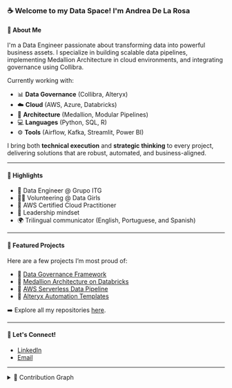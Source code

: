 ### ☕ Welcome to my Data Space! I'm Andrea De La Rosa

#### 🚀 About Me
I'm a Data Engineer passionate about transforming data into powerful business assets. I specialize in building scalable data pipelines, implementing Medallion Architecture in cloud environments, and integrating governance using Collibra.

Currently working with:
- 📊 **Data Governance** (Collibra, Alteryx)
- ☁️ **Cloud** (AWS, Azure, Databricks)
- 🧱 **Architecture** (Medallion, Modular Pipelines)
- 💻 **Languages** (Python, SQL, R)
- ⚙️ **Tools** (Airflow, Kafka, Streamlit, Power BI)

I bring both **technical execution** and **strategic thinking** to every project, delivering solutions that are robust, automated, and business-aligned.

---

#### 🏅 Highlights

- 🏢 Data Engineer @ Grupo ITG
- 👩‍💻 Volunteering @ Data Girls 
- 📜 AWS Certified Cloud Practitioner
- 🎯 Leadership mindset
- 🌍 Trilingual communicator (English, Portuguese, and Spanish)

---

#### 💾 Featured Projects

Here are a few projects I’m most proud of:

- 🔗 [Data Governance Framework](https://github.com/your-user/data-governance-framework)  
- 🔗 [Medallion Architecture on Databricks](https://github.com/SkyBlue1112/Medallion-Architecture-on-Databricks)  
- 🔗 [AWS Serverless Data Pipeline](https://github.com/your-user/aws-data-pipeline)  
- 🔗 [Alteryx Automation Templates](https://github.com/your-user/alteryx-automation-project)  

➡️ Explore all my repositories [here](https://github.com/your-user?tab=repositories).

---

#### 📧 Let's Connect!

- [LinkedIn](https://www.linkedin.com/in/andreadlr0/)
- [Email](andre110567edelarosa@gmail.com)

---

<details>
  <summary>🐍 Contribution Graph</summary>
  <picture>
    <source media="(prefers-color-scheme: dark)" srcset="https://raw.githubusercontent.com/SkyBlue1112/SkyBlue1112/output/snake-dark.svg">
    <source media="(prefers-color-scheme: light)" srcset="https://raw.githubusercontent.com/SkyBlue1112/SkyBlue1112/output/snake.svg">
    <img alt="contribution graph" src="https://raw.githubusercontent.com/SkyBlue1112/SkyBlue1112/output/snake.svg">
  </picture>
</details>

